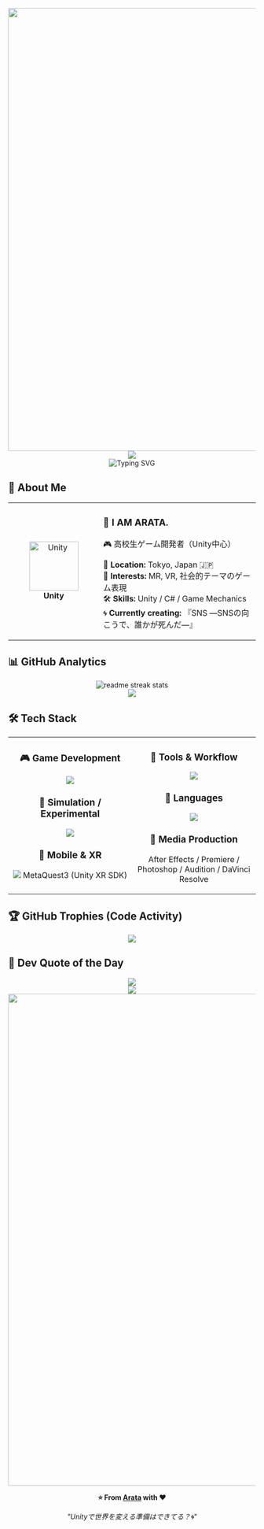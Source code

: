 <div align="center">
  <img src="https://user-images.githubusercontent.com/74038190/212284100-561aa473-3905-4a80-b561-0d28506553ee.gif" width="900">
</div>

<div align="center">
  <img src="https://capsule-render.vercel.app/api?type=waving&color=gradient&customColorList=0,2,2,5,30&height=150&section=header&animation=twinkling" />
</div>

<div align="center">
  <img src="https://readme-typing-svg.herokuapp.com?font=Fira+Code&size=32&duration=2800&pause=2000&color=A9FEF7&center=true&vCenter=true&width=700&lines=Hey+there!+I'm+Arata+%F0%9F%91%8B;Unity+Developer+%F0%9F%A7%AA;Game+Creator+in+Tokyo+%F0%9F%8C%8E;Exploring+Emotion+through+Code+%F0%9F%8E%A8" alt="Typing SVG" />
</div>

## 🌟 **About Me**

<div align="center">

<table>
<tr>
<td width="200" align="center">
<img src="https://skillicons.dev/icons?i=unity" width="100" height="100" alt="Unity" />
<br><strong>Unity</strong>
</td>
<td width="400" align="left">

### 👋 **I AM ARATA.**
🎮 高校生ゲーム開発者（Unity中心）  

📍 **Location:** Tokyo, Japan 🇯🇵  
🧠 **Interests:** MR, VR, 社会的テーマのゲーム表現  
🛠 **Skills:** Unity / C# / Game Mechanics  
🌀 **Currently creating:** 『SNS ―SNSの向こうで、誰かが死んだ―』  

</td>
</tr>
</table>

</div>

## 📊 **GitHub Analytics**

<div align="center">
  <img src="https://github-readme-streak-stats.herokuapp.com/?user=your-github-id&theme=transparent&border_radius=10&starting_year=2020" alt="readme streak stats" />
</div>

<div align="center">
  <img src="https://github-readme-activity-graph.vercel.app/graph?username=your-github-id&custom_title=Arata's%20GitHub%20Activity%20Graph&bg_color=0d1117&color=58a6ff&line=58a6ff&point=58a6ff&area=true&hide_border=true" />
</div>

## 🛠️ **Tech Stack**

<table align="center">
<tr>
<td width="50%" align="center" valign="top">

### 🎮  **Game Development**
<img src="https://skillicons.dev/icons?i=unity,csharp,blender" />

### 🧪  **Simulation / Experimental**
<img src="https://skillicons.dev/icons?i=python,arduino" />

### 📱  **Mobile & XR**
<img src="https://skillicons.dev/icons?i=androidstudio" /> MetaQuest3 (Unity XR SDK)

</td>
<td width="50%" align="center" valign="top">

### 🧰  **Tools & Workflow**
<img src="https://skillicons.dev/icons?i=vscode,github,git,figma" />

### 💬  **Languages**
<img src="https://skillicons.dev/icons?i=cpp,html,css,js" />

### 🎥  **Media Production**
After Effects / Premiere / Photoshop / Audition / DaVinci Resolve

</td>
</tr>
</table>

## 🏆 **GitHub Trophies (Code Activity)**

<div align="center">
  <img src="https://github-profile-trophy.vercel.app/?username=your-github-id&theme=transparent&no-frame=true&no-bg=false&margin-w=4&column=7&rank=SECRET,SSS,SS,S,AAA,AA,A,B,C&title=Commit,Commits" />
</div>

## 💭 **Dev Quote of the Day**

<div align="center">
  <img src="https://quotes-github-readme.vercel.app/api?type=horizontal&theme=transparent" />
</div>

<div align="center">
  <img src="https://capsule-render.vercel.app/api?type=waving&color=gradient&customColorList=0,2,2,5,30&height=120&section=footer&animation=twinkling" />
</div>

<div align="center">
  <img src="https://user-images.githubusercontent.com/74038190/212284115-f47cd8ff-2ffb-4b04-b5bf-4d1c14c0247f.gif" width="1000">
  
  **⭐ From [Arata](https://github.com/your-github-id) with ❤️**
  
  *"Unityで世界を変える準備はできてる？🌀"*
</div>
